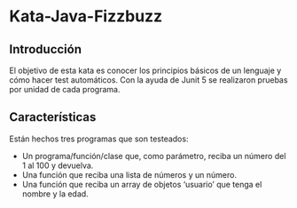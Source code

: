 # Kata-Java-Fizzbuzz
## Introducción
El objetivo de esta kata es conocer los principios básicos de un lenguaje y cómo hacer test automáticos. Con la ayuda de Junit 5 se realizaron pruebas por unidad de cada programa.
## Características
Están hechos tres programas que son testeados:
- Un programa/función/clase que, como parámetro, reciba un número del 1 al 100 y devuelva.
- Una función que reciba una lista de números y un número.
- Una función que reciba un array de objetos ‘usuario’ que tenga el nombre y la edad.
